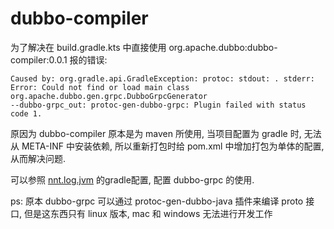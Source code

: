 # dubbo-compiler

为了解决在 build.gradle.kts 中直接使用 org.apache.dubbo:dubbo-compiler:0.0.1 报的错误:

``` log
Caused by: org.gradle.api.GradleException: protoc: stdout: . stderr: Error: Could not find or load main class org.apache.dubbo.gen.grpc.DubboGrpcGenerator
--dubbo-grpc_out: protoc-gen-dubbo-grpc: Plugin failed with status code 1.
```

原因为 dubbo-compiler 原本是为 maven 所使用, 当项目配置为 gradle 时, 无法从 META-INF 中安装依赖, 所以重新打包时给 pom.xml 中增加打包为单体的配置, 从而解决问题.

可以参照 [nnt.log.jvm](https://github.com/wybosys/nnt.logic.jvm/blob/v1.0/dubbo.prj/build.gradle.kts) 的gradle配置, 配置 dubbo-grpc 的使用.

ps: 原本 dubbo-grpc 可以通过 protoc-gen-dubbo-java 插件来编译 proto 接口, 但是这东西只有 linux 版本, mac 和 windows 无法进行开发工作